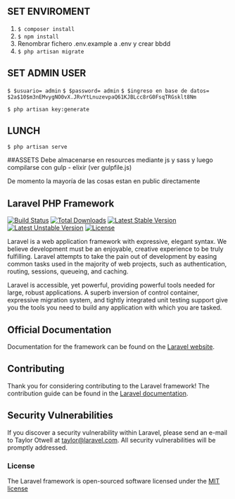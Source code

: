 ## SET ENVIROMENT

1. `$ composer install`
2. `$ npm install`
3. Renombrar fichero .env.example a .env y crear bbdd
4. `$ php artisan migrate`

## SET ADMIN USER

`$ $usuario= admin`
`$ $password= admin`
`$ $ingreso en base de datos= $2a$10$m3nEMvygNO0vX.JRvYtLnuzevpaQ61KJBLcc8rG0FsqTRGsklt8Nm `

`$ php artisan key:generate`

## LUNCH
`$ php artisan serve`

##ASSETS
 Debe almacenarse en resources mediante js y sass y luego compilarse con gulp - elixir (ver gulpfile.js)

 De momento la mayoría de las cosas estan en public directamente


## Laravel PHP Framework

[![Build Status](https://travis-ci.org/laravel/framework.svg)](https://travis-ci.org/laravel/framework)
[![Total Downloads](https://poser.pugx.org/laravel/framework/d/total.svg)](https://packagist.org/packages/laravel/framework)
[![Latest Stable Version](https://poser.pugx.org/laravel/framework/v/stable.svg)](https://packagist.org/packages/laravel/framework)
[![Latest Unstable Version](https://poser.pugx.org/laravel/framework/v/unstable.svg)](https://packagist.org/packages/laravel/framework)
[![License](https://poser.pugx.org/laravel/framework/license.svg)](https://packagist.org/packages/laravel/framework)

Laravel is a web application framework with expressive, elegant syntax. We believe development must be an enjoyable, creative experience to be truly fulfilling. Laravel attempts to take the pain out of development by easing common tasks used in the majority of web projects, such as authentication, routing, sessions, queueing, and caching.

Laravel is accessible, yet powerful, providing powerful tools needed for large, robust applications. A superb inversion of control container, expressive migration system, and tightly integrated unit testing support give you the tools you need to build any application with which you are tasked.

## Official Documentation

Documentation for the framework can be found on the [Laravel website](http://laravel.com/docs).

## Contributing

Thank you for considering contributing to the Laravel framework! The contribution guide can be found in the [Laravel documentation](http://laravel.com/docs/contributions).

## Security Vulnerabilities

If you discover a security vulnerability within Laravel, please send an e-mail to Taylor Otwell at taylor@laravel.com. All security vulnerabilities will be promptly addressed.

### License

The Laravel framework is open-sourced software licensed under the [MIT license](http://opensource.org/licenses/MIT)
